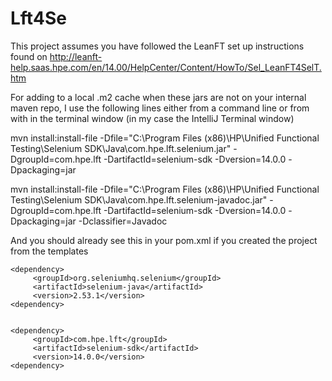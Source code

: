 # Lft4Se
This project assumes you have followed the LeanFT set up instructions found on http://leanft-help.saas.hpe.com/en/14.00/HelpCenter/Content/HowTo/Sel_LeanFT4SelT.htm


For adding to a local .m2 cache when these jars are not on your internal maven repo, I use the following lines either from a command line or from with in the terminal window (in my case the IntelliJ Terminal window)

mvn install:install-file -Dfile="C:\Program Files (x86)\HP\Unified Functional Testing\Selenium SDK\Java\com.hpe.lft.selenium.jar" -DgroupId=com.hpe.lft -DartifactId=selenium-sdk -Dversion=14.0.0 -Dpackaging=jar

mvn install:install-file -Dfile="C:\Program Files (x86)\HP\Unified Functional Testing\Selenium SDK\Java\com.hpe.lft.selenium-javadoc.jar" -DgroupId=com.hpe.lft -DartifactId=selenium-sdk -Dversion=14.0.0 -Dpackaging=jar -Dclassifier=Javadoc


And you should already see this in your pom.xml if you created the project from the templates

```
<dependency>
     <groupId>org.seleniumhq.selenium</groupId>
     <artifactId>selenium-java</artifactId>
     <version>2.53.1</version>
<dependency>


<dependency>
     <groupId>com.hpe.lft</groupId>
     <artifactId>selenium-sdk</artifactId>
     <version>14.0.0</version>
<dependency>
```

